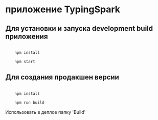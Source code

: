 # приложение TypingSpark

## Для установки и запуска development build приложения

<code>
    npm install
</code>

<code>
    npm start
</code>

## Для создания продакшен версии

<code>
    npm install
</code>

<code>
    npm run build
</code>

Использовать в деплое папку 'Build'
